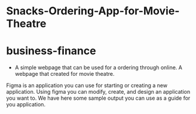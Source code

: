 # Snacks-Ordering-App-for-Movie-Theatre
# business-finance

- A simple webpage that can be used for a ordering through online. A webpage that created for movie theatre.

 Figma is an application you can use for starting or creating a new application. Using figma you can modify, create, and design an application you want to. We have here some sample output you can use as a guide for you application. 
